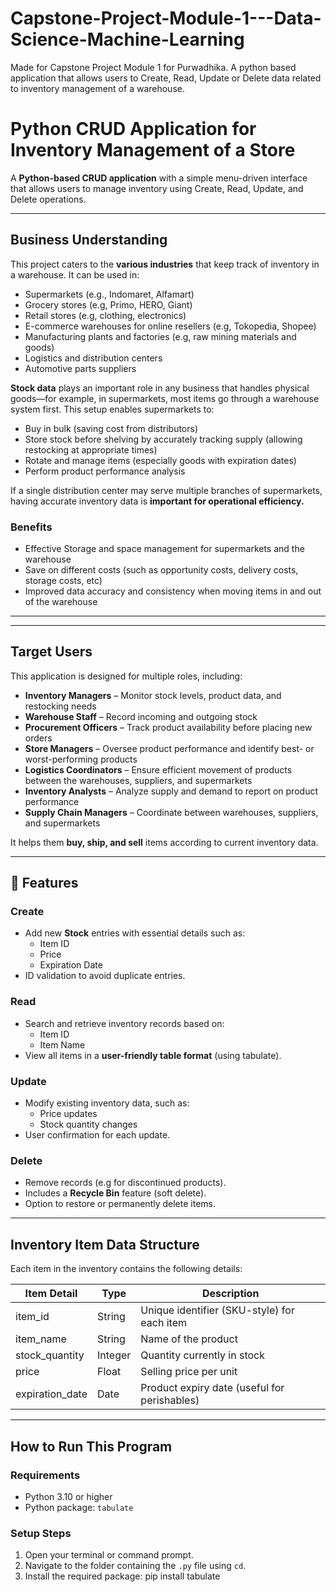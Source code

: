 # Capstone-Project-Module-1---Data-Science-Machine-Learning
Made for Capstone Project Module 1 for Purwadhika. A python based application that allows users to Create, Read, Update or Delete data related to inventory management of a warehouse. 

# Python CRUD Application for Inventory Management of a Store

A **Python-based CRUD application** with a simple menu-driven interface that allows users to manage inventory using Create, Read, Update, and Delete operations.

---

## Business Understanding

This project caters to the **various industries** that keep track of inventory in a warehouse. It can be used in:

- Supermarkets (e.g., Indomaret, Alfamart)
- Grocery stores (e.g, Primo, HERO, Giant)
- Retail stores (e.g, clothing, electronics)
- E-commerce warehouses for online resellers (e.g, Tokopedia, Shopee)
- Manufacturing plants and factories (e.g, raw mining materials and goods)
- Logistics and distribution centers
- Automotive parts suppliers 

**Stock data** plays an important role in any business that handles physical goods—for example, in supermarkets, most items go through a warehouse system first. This setup enables supermarkets to:

- Buy in bulk (saving cost from distributors)
- Store stock before shelving by accurately tracking supply (allowing restocking at appropriate times)
- Rotate and manage items (especially goods with expiration dates)
- Perform product performance analysis

If a single distribution center may serve multiple branches of supermarkets, having accurate inventory data is **important for operational efficiency.**

### Benefits
- Effective Storage and space management for supermarkets and the warehouse  
- Save on different costs (such as opportunity costs, delivery costs, storage costs, etc)
- Improved data accuracy and consistency when moving items in and out of the warehouse

---
---

## Target Users

This application is designed for multiple roles, including:

- **Inventory Managers** – Monitor stock levels, product data, and restocking needs  
- **Warehouse Staff** – Record incoming and outgoing stock  
- **Procurement Officers** – Track product availability before placing new orders  
- **Store Managers** – Oversee product performance and identify best- or worst-performing products  
- **Logistics Coordinators** – Ensure efficient movement of products between the warehouses, suppliers, and supermarkets  
- **Inventory Analysts** – Analyze supply and demand to report on product performance  
- **Supply Chain Managers** – Coordinate between warehouses, suppliers, and supermarkets

It helps them **buy, ship, and sell** items according to current inventory data.


---

## 🔧 Features

### Create
- Add new **Stock** entries with essential details such as:
  - Item ID
  - Price
  - Expiration Date
- ID validation to avoid duplicate entries.

###  Read
- Search and retrieve inventory records based on:
  - Item ID
  - Item Name
- View all items in a **user-friendly table format** (using tabulate).

###  Update
- Modify existing inventory data, such as:
  - Price updates
  - Stock quantity changes
- User confirmation for each update.

###  Delete
- Remove records (e.g for discontinued products).
- Includes a **Recycle Bin** feature (soft delete).
- Option to restore or permanently delete items.

- ---

##  Inventory Item Data Structure

Each item in the inventory contains the following details:

| Item Detail       | Type     | Description                                   |
|-------------------|----------|-----------------------------------------------|
| item_id           | String   | Unique identifier (SKU-style) for each item   |
| item_name         | String   | Name of the product                          |
| stock_quantity    | Integer  | Quantity currently in stock                  |
| price             | Float    | Selling price per unit                       |
| expiration_date   | Date     | Product expiry date (useful for perishables) |

---

##  How to Run This Program

### Requirements
- Python 3.10 or higher
- Python package: `tabulate`

### Setup Steps
1. Open your terminal or command prompt.
2. Navigate to the folder containing the `.py` file using `cd`.
3. Install the required package:
   pip install tabulate

